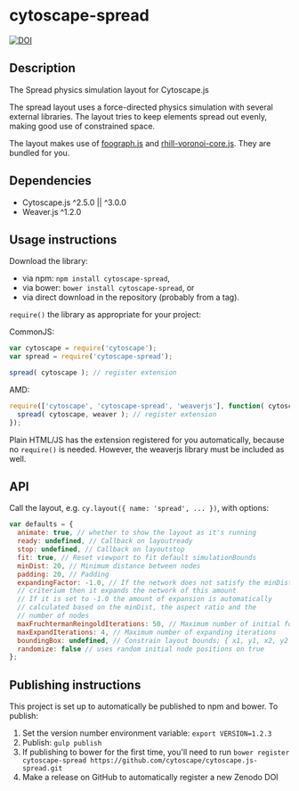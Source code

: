 cytoscape-spread
================================================================================
[![DOI](https://zenodo.org/badge/42206822.svg)](https://zenodo.org/badge/latestdoi/42206822)

## Description

The Spread physics simulation layout for Cytoscape.js

The spread layout uses a force-directed physics simulation with several external libraries.  The layout tries to keep elements spread out evenly, making good use of constrained space.

The layout makes use of [foograph.js](https://code.google.com/p/foograph/) and [rhill-voronoi-core.js](https://github.com/gorhill/Javascript-Voronoi).  They are bundled for you.


## Dependencies

 * Cytoscape.js ^2.5.0 || ^3.0.0
 * Weaver.js ^1.2.0


## Usage instructions

Download the library:
 * via npm: `npm install cytoscape-spread`,
 * via bower: `bower install cytoscape-spread`, or
 * via direct download in the repository (probably from a tag).

`require()` the library as appropriate for your project:

CommonJS:
```js
var cytoscape = require('cytoscape');
var spread = require('cytoscape-spread');

spread( cytoscape ); // register extension
```

AMD:
```js
require(['cytoscape', 'cytoscape-spread', 'weaverjs'], function( cytoscape, spread, weaver ){
  spread( cytoscape, weaver ); // register extension
});
```

Plain HTML/JS has the extension registered for you automatically, because no `require()` is needed. However, the weaverjs library must be included as well.


## API

Call the layout, e.g. `cy.layout({ name: 'spread', ... })`, with options:

```js
var defaults = {
  animate: true, // whether to show the layout as it's running
  ready: undefined, // Callback on layoutready
  stop: undefined, // Callback on layoutstop
  fit: true, // Reset viewport to fit default simulationBounds
  minDist: 20, // Minimum distance between nodes
  padding: 20, // Padding
  expandingFactor: -1.0, // If the network does not satisfy the minDist
  // criterium then it expands the network of this amount
  // If it is set to -1.0 the amount of expansion is automatically
  // calculated based on the minDist, the aspect ratio and the
  // number of nodes
  maxFruchtermanReingoldIterations: 50, // Maximum number of initial force-directed iterations
  maxExpandIterations: 4, // Maximum number of expanding iterations
  boundingBox: undefined, // Constrain layout bounds; { x1, y1, x2, y2 } or { x1, y1, w, h }
  randomize: false // uses random initial node positions on true
};
```


## Publishing instructions

This project is set up to automatically be published to npm and bower.  To publish:

1. Set the version number environment variable: `export VERSION=1.2.3`
1. Publish: `gulp publish`
1. If publishing to bower for the first time, you'll need to run `bower register cytoscape-spread https://github.com/cytoscape/cytoscape.js-spread.git`
1. Make a release on GitHub to automatically register a new Zenodo DOI
